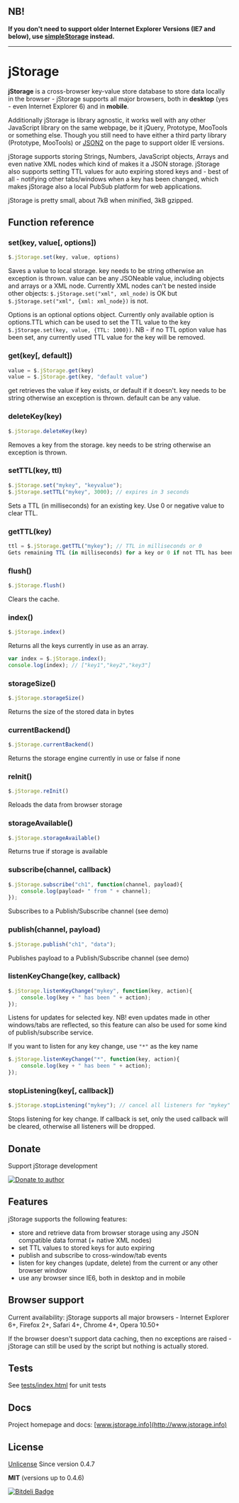 ## NB!

**If you don't need to support older Internet Explorer Versions (IE7 and below), use [simpleStorage](https://github.com/andris9/simpleStorage) instead.**

----

# jStorage

**jStorage** is a cross-browser key-value store database to store data locally in the browser - jStorage supports all major browsers, both in **desktop** (yes - even Internet Explorer 6) and in **mobile**.

Additionally jStorage is library agnostic, it works well with any other JavaScript library on the same webpage, be it jQuery, Prototype, MooTools or something else. Though you still need to have either a third party library (Prototype, MooTools) or [JSON2](https://github.com/douglascrockford/JSON-js/blob/master/json2.js) on the page to support older IE versions.

jStorage supports storing Strings, Numbers, JavaScript objects, Arrays and even native XML nodes which kind of makes it a JSON storage. jStorage also supports setting TTL values for auto expiring stored keys and - best of all - notifying other tabs/windows when a key has been changed, which makes jStorage also a local PubSub platform for web applications.

jStorage is pretty small, about 7kB when minified, 3kB gzipped.

## Function reference

### set(key, value[, options])

```javascript
$.jStorage.set(key, value, options)
```

Saves a value to local storage. key needs to be string otherwise an exception is thrown. value can be any JSONeable value, including objects and arrays or a XML node.
Currently XML nodes can't be nested inside other objects: `$.jStorage.set("xml", xml_node)` is OK but `$.jStorage.set("xml", {xml: xml_node})` is not.

Options is an optional options object. Currently only available option is options.TTL which can be used to set the TTL value to the key `$.jStorage.set(key, value, {TTL: 1000})`. NB - if no TTL option value has been set, any currently used TTL value for the key will be removed.

### get(key[, default])

```javascript
value = $.jStorage.get(key)
value = $.jStorage.get(key, "default value")
```

get retrieves the value if key exists, or default if it doesn't. key needs to be string otherwise an exception is thrown. default can be any value.

### deleteKey(key)

```javascript
$.jStorage.deleteKey(key)
```

Removes a key from the storage. key needs to be string otherwise an exception is thrown.

### setTTL(key, ttl)

```javascript
$.jStorage.set("mykey", "keyvalue");
$.jStorage.setTTL("mykey", 3000); // expires in 3 seconds
```

Sets a TTL (in milliseconds) for an existing key. Use 0 or negative value to clear TTL.

### getTTL(key)

```javascript
ttl = $.jStorage.getTTL("mykey"); // TTL in milliseconds or 0
Gets remaining TTL (in milliseconds) for a key or 0 if not TTL has been set.
```

### flush()

```javascript
$.jStorage.flush()
```

Clears the cache.

### index()

```javascript
$.jStorage.index()
```

Returns all the keys currently in use as an array.

```javascript
var index = $.jStorage.index();
console.log(index); // ["key1","key2","key3"]
```

### storageSize()

```javascript
$.jStorage.storageSize()
```

Returns the size of the stored data in bytes

### currentBackend()

```javascript
$.jStorage.currentBackend()
```

Returns the storage engine currently in use or false if none

### reInit()

```javascript
$.jStorage.reInit()
```

Reloads the data from browser storage

### storageAvailable()

```javascript
$.jStorage.storageAvailable()
```

Returns true if storage is available

### subscribe(channel, callback)

```javascript
$.jStorage.subscribe("ch1", function(channel, payload){
    console.log(payload+ " from " + channel);
});
```

Subscribes to a Publish/Subscribe channel (see demo)

### publish(channel, payload)

```javascript
$.jStorage.publish("ch1", "data");
```

Publishes payload to a Publish/Subscribe channel (see demo)

### listenKeyChange(key, callback)

```javascript
$.jStorage.listenKeyChange("mykey", function(key, action){
    console.log(key + " has been " + action);
});
```

Listens for updates for selected key. NB! even updates made in other windows/tabs are reflected, so this feature can also be used for some kind of publish/subscribe service.

If you want to listen for any key change, use `"*"` as the key name

```javascript
$.jStorage.listenKeyChange("*", function(key, action){
    console.log(key + " has been " + action);
});
```

### stopListening(key[, callback])

```javascript
$.jStorage.stopListening("mykey"); // cancel all listeners for "mykey" change
```

Stops listening for key change. If callback is set, only the used callback will be cleared, otherwise all listeners will be dropped.

## Donate

Support jStorage development

[![Donate to author](https://www.paypalobjects.com/en_US/i/btn/btn_donate_SM.gif)](https://www.paypal.com/cgi-bin/webscr?cmd=_s-xclick&hosted_button_id=DB26KWR2BQX5W)

## Features

jStorage supports the following features:

  * store and retrieve data from browser storage using any JSON compatible data format (+ native XML nodes)
  * set TTL values to stored keys for auto expiring
  * publish and subscribe to cross-window/tab events
  * listen for key changes (update, delete) from the current or any other browser window
  * use any browser since IE6, both in desktop and in mobile

## Browser support

Current availability: jStorage supports all major browsers - Internet Explorer 6+, Firefox 2+,
Safari 4+, Chrome 4+, Opera 10.50+

If the browser doesn't support data caching, then no exceptions are raised - jStorage can still
be used by the script but nothing is actually stored.

## Tests

See [tests/index.html](http://www.jstorage.info/static/tests/index.html) for unit tests

## Docs

Project homepage and docs: [www.jstorage.info](http://www.jstorage.info)

## License

[Unlicense](http://unlicense.org/) Since version 0.4.7

**MIT** (versions up to 0.4.6)


[![Bitdeli Badge](https://d2weczhvl823v0.cloudfront.net/andris9/jstorage/trend.png)](https://bitdeli.com/free "Bitdeli Badge")

